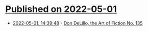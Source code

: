 # [Published on 2022-05-01](index.md)

* [2022-05-01, 14:39:48](https://news.ycombinator.com/item?id=31225361) - [Don DeLillo, the Art of Fiction No. 135](https://www.theparisreview.org/interviews/1887/the-art-of-fiction-no-135-don-delillo)
